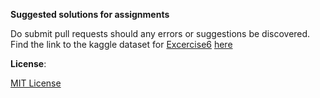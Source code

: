 **Suggested solutions for assignments**

Do submit pull requests should any errors or suggestions be discovered. Find the link to the kaggle dataset for [Excercise6](Exercise6_suggested.ipynb) [here](https://www.kaggle.com/c/house-prices-advanced-regression-techniques/data)

**License**:

[MIT License](LICENSE.txt)